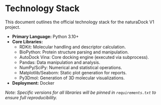 # Technology Stack

This document outlines the official technology stack for the naturaDock V1 project.

- **Primary Language:** Python 3.10+
- **Core Libraries:**
    - RDKit: Molecular handling and descriptor calculation.
    - BioPython: Protein structure parsing and manipulation.
    - AutoDock Vina: Core docking engine (executed via subprocess).
    - Pandas: Data manipulation and analysis.
    - NumPy/SciPy: Numerical and statistical operations.
    - Matplotlib/Seaborn: Static plot generation for reports.
    - Py3Dmol: Generation of 3D molecular visualizations.
- **Deployment:** Docker

*Note: Specific versions for all libraries will be pinned in `requirements.txt` to ensure full reproducibility.*
